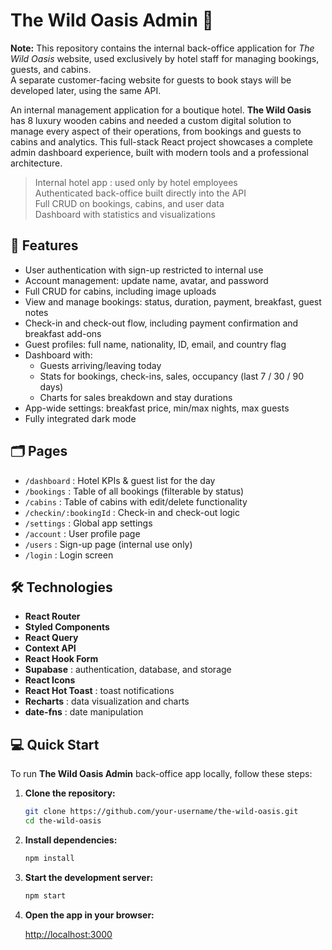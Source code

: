 # The Wild Oasis Admin 🌿

**Note:** This repository contains the internal back-office application for _The Wild Oasis_ website, used exclusively by hotel staff for managing bookings, guests, and cabins.  
A separate customer-facing website for guests to book stays will be developed later, using the same API.

An internal management application for a boutique hotel.
**The Wild Oasis** has 8 luxury wooden cabins and needed a custom digital solution to manage every aspect of their operations, from bookings and guests to cabins and analytics. This full-stack React project showcases a complete admin dashboard experience, built with modern tools and a professional architecture.

> Internal hotel app : used only by hotel employees  
> Authenticated back-office built directly into the API  
> Full CRUD on bookings, cabins, and user data  
> Dashboard with statistics and visualizations

## 🚀 Features

- User authentication with sign-up restricted to internal use
- Account management: update name, avatar, and password
- Full CRUD for cabins, including image uploads
- View and manage bookings: status, duration, payment, breakfast, guest notes
- Check-in and check-out flow, including payment confirmation and breakfast add-ons
- Guest profiles: full name, nationality, ID, email, and country flag
- Dashboard with:
  - Guests arriving/leaving today
  - Stats for bookings, check-ins, sales, occupancy (last 7 / 30 / 90 days)
  - Charts for sales breakdown and stay durations
- App-wide settings: breakfast price, min/max nights, max guests
- Fully integrated dark mode

## 🗂 Pages

- `/dashboard` : Hotel KPIs & guest list for the day
- `/bookings` : Table of all bookings (filterable by status)
- `/cabins` : Table of cabins with edit/delete functionality
- `/checkin/:bookingId` : Check-in and check-out logic
- `/settings` : Global app settings
- `/account` : User profile page
- `/users` : Sign-up page (internal use only)
- `/login` : Login screen

## 🛠 Technologies

- **React Router**
- **Styled Components**
- **React Query**
- **Context API**
- **React Hook Form**
- **Supabase** : authentication, database, and storage
- **React Icons**
- **React Hot Toast** : toast notifications
- **Recharts** : data visualization and charts
- **date-fns** : date manipulation

## 💻 Quick Start

To run **The Wild Oasis Admin** back-office app locally, follow these steps:

1. **Clone the repository:**

   ```bash
   git clone https://github.com/your-username/the-wild-oasis.git
   cd the-wild-oasis
   ```

2. **Install dependencies:**

   ```bash
   npm install
   ```

3. **Start the development server:**

   ```bash
   npm start
   ```

4. **Open the app in your browser:**

   [http://localhost:3000](http://localhost:3000)
